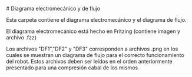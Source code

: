 ﻿﻿# Diagrama electromecánico y de flujo

Esta carpeta contiene el diagrama electromecánico y el diagrama de flujo.

El diagrama electromecánico está hecho en Fritzing (contiene imagen y archivo .fzz)

Los archivos "DF1”,"DF2" y "DF3" corresponden a archivos .png en los cuales se muestran
un diagrama de flujo para el correcto funcionamiento del robot. Estos archivos deben ser
leídos en el orden anteriormente presentado para una compresión cabal de los mismos

